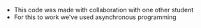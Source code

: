 - This code was made with collaboration with one other student
- For this to work we've used asynchronous programming